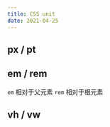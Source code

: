 ```yaml
---
title: CSS unit
date: 2021-04-25
---
```


## px / pt

## em / rem

`em` 相对于父元素
`rem` 相对于根元素

## vh / vw
